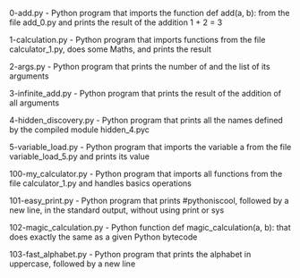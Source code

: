 0-add.py - Python program that imports the function def add(a, b): from the file add_0.py and prints the result of the addition 1 + 2 = 3

1-calculation.py - Python program that imports functions from the file calculator_1.py, does some Maths, and prints the result

2-args.py - Python program that prints the number of and the list of its arguments

3-infinite_add.py - Python program that prints the result of the addition of all arguments

4-hidden_discovery.py - Python program that prints all the names defined by the compiled module hidden_4.pyc

5-variable_load.py - Python program that imports the variable a from the file variable_load_5.py and prints its value

100-my_calculator.py - Python program that imports all functions from the file calculator_1.py and handles basics operations

101-easy_print.py - Python program that prints #pythoniscool, followed by a new line, in the standard output, without using print or sys

102-magic_calculation.py - Python function def magic_calculation(a, b): that does exactly the same as a given Python bytecode

103-fast_alphabet.py - Python program that prints the alphabet in uppercase, followed by a new line
